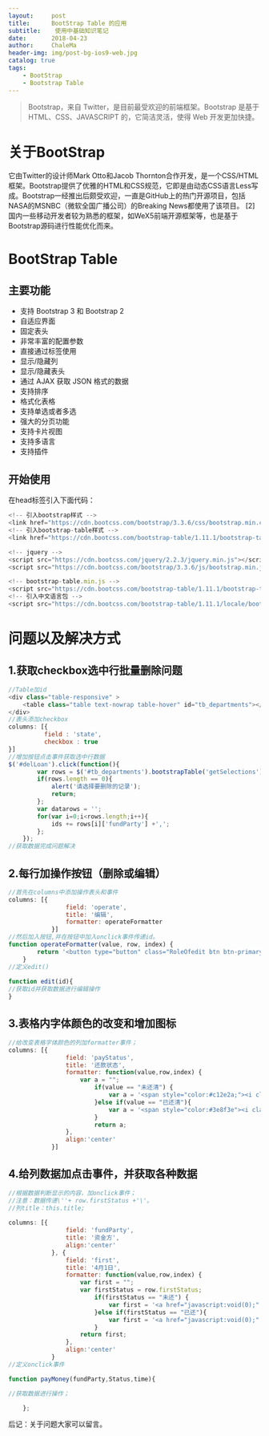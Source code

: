 ```yaml
---
layout:     post
title:      BootStrap Table 的应用
subtitle:    使用中基础知识笔记
date:       2018-04-23
author:     ChaleMa
header-img: img/post-bg-ios9-web.jpg
catalog: true
tags:
    - BootStrap
    - Bootstrap Table
---
```

>Bootstrap，来自 Twitter，是目前最受欢迎的前端框架。Bootstrap 是基于 HTML、CSS、JAVASCRIPT 的，它简洁灵活，使得 Web 开发更加快捷。

# 关于BootStrap

它由Twitter的设计师Mark Otto和Jacob Thornton合作开发，是一个CSS/HTML框架。Bootstrap提供了优雅的HTML和CSS规范，它即是由动态CSS语言Less写成。Bootstrap一经推出后颇受欢迎，一直是GitHub上的热门开源项目，包括NASA的MSNBC（微软全国广播公司）的Breaking News都使用了该项目。 [2]  国内一些移动开发者较为熟悉的框架，如WeX5前端开源框架等，也是基于Bootstrap源码进行性能优化而来。

# BootStrap Table
## 主要功能
- 支持 Bootstrap 3 和 Bootstrap 2
- 自适应界面
- 固定表头
- 非常丰富的配置参数
- 直接通过标签使用
- 显示/隐藏列
- 显示/隐藏表头
- 通过 AJAX 获取 JSON 格式的数据
- 支持排序
- 格式化表格
- 支持单选或者多选
- 强大的分页功能
- 支持卡片视图
- 支持多语言
- 支持插件

## 开始使用
在head标签引入下面代码：
```javascript
<!-- 引入bootstrap样式 -->
<link href="https://cdn.bootcss.com/bootstrap/3.3.6/css/bootstrap.min.css" rel="stylesheet">
<!-- 引入bootstrap-table样式 -->
<link href="https://cdn.bootcss.com/bootstrap-table/1.11.1/bootstrap-table.min.css" rel="stylesheet">

<!-- jquery -->
<script src="https://cdn.bootcss.com/jquery/2.2.3/jquery.min.js"></script>
<script src="https://cdn.bootcss.com/bootstrap/3.3.6/js/bootstrap.min.js"></script>

<!-- bootstrap-table.min.js -->
<script src="https://cdn.bootcss.com/bootstrap-table/1.11.1/bootstrap-table.min.js"></script>
<!-- 引入中文语言包 -->
<script src="https://cdn.bootcss.com/bootstrap-table/1.11.1/locale/bootstrap-table-zh-CN.min.js"></script>
```
# 问题以及解决方式
## 1.获取checkbox选中行批量删除问题
```javascript
//Table加id
<div class="table-responsive" >
    <table class="table text-nowrap table-hover" id="tb_departments"></table>
</div>
//表头添加checkbox
columns: [{
          field : 'state',
          checkbox : true
}]
//增加按钮点击事件获取选中行数据
$('#delLoan').click(function(){
        var rows = $('#tb_departments').bootstrapTable('getSelections');
        if(rows.length == 0){
            alert('请选择要删除的记录');
            return;
        };
        var datarows = '';
        for(var i=0;i<rows.length;i++){
            ids += rows[i]['fundParty'] +',';
        };
    });
//获取数据完成问题解决
```
## 2.每行加操作按钮（删除或编辑）
```javascript
//首先在columns中添加操作表头和事件
columns: [{
                field: 'operate',
                title: '编辑',
                formatter: operateFormatter
            }]
//然后加入按钮,并在按钮中加入onclick事件传递id。
function operateFormatter(value, row, index) {
        return '<button type="button" class="RoleOfedit btn btn-primary" id="'+ row.id +'" onclick="edit(id)"  data-toggle="modal" style="display:inline"><i class="fa fa-pencil" aria-hidden="true"></i></button>';
    }
//定义edit()
 
function edit(id){
//获取id并获取数据进行编辑操作
}
```
## 3.表格内字体颜色的改变和增加图标
```javascript
//给改变表格字体颜色的列加formatter事件；
columns: [{
                field: 'payStatus',
                title: '还款状态',
                formatter: function(value,row,index) {
                    var a = "";  
                        if(value == "未还清") {  
                            var a = '<span style="color:#c12e2a;"><i class="fa fa-times-circle-o" aria-hidden="true"></i>'+value+'</span>';  
                        }else if(value == "已还清"){  
                            var a = '<span style="color:#3e8f3e"><i class="fa fa-check-circle-o" aria-hidden="true"></i>'+value+'</span>';  
                        }  
                        return a;  
                },
                align:'center'
            }]

```
## 4.给列数据加点击事件，并获取各种数据
```javascript
//根据数据判断显示的内容，加onclick事件；
//注意：数据传递\''+ row.firstStatus +'\'。
//列title：this.title;
 
columns: [{
                field: 'fundParty',
                title: '资金方',
                align:'center'
            }, {
                field: 'first',
                title: '4月1日',
                formatter: function(value,row,index) {
                    var first = "";
                    var firstStatus = row.firstStatus;
                        if(firstStatus == "未还") {  
                            var first = '<a href="javascript:void(0);" id="'+ row.fundParty +'" style="color:#c12e2a" onclick="payMoney(id,\''+ row.firstStatus +'\',\''+this.title+'\');return false;" >'+row.first+'</a>';  
                        }else if(firstStatus == "已还"){  
                            var first = '<a href="javascript:void(0);" id="'+ row.fundParty +'" style="color:#3e8f3e" onclick="payMoney(id,\''+ row.firstStatus +'\',\''+this.title+'\');return false;" >'+row.first+'</a><span style="color:#3e8f3e"><i class="fa fa-check-circle-o" aria-hidden="true"></i>'+firstStatus+'</span>';  
                        } 
                    return first;  
                },
                align:'center'
            }
//定义onclick事件

function payMoney(fundParty,Status,time){

//获取数据进行操作；

    };          
```
后记：关于问题大家可以留言。



